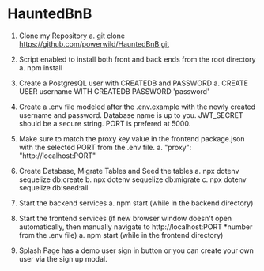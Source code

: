 # HauntedBnB

1. Clone my Repository
  a. git clone https://github.com/powerwild/HauntedBnB.git


2. Script enabled to install both front and back ends from the root directory
  a. npm install


3. Create a PostgresQL user with CREATEDB and PASSWORD
  a. CREATE USER username WITH CREATEDB PASSWORD 'password'


4. Create a .env file modeled after the .env.example with the newly created username and password. Database name is up to you. JWT_SECRET should be a secure string. PORT is prefered at 5000.


5. Make sure to match the proxy key value in the frontend package.json with the selected PORT from the .env file.
    a. "proxy": "http://localhost:PORT"


6. Create Database, Migrate Tables and Seed the tables
  a. npx dotenv sequelize db:create
  b. npx dotenv sequelize db:migrate
  c. npx dotenv sequelize db:seed:all


7. Start the backend services
  a. npm start (while in the backend directory)


8. Start the frontend services (if new browser window doesn't open automatically, then manually navigate to http://localhost:PORT   *number from the .env file)
  a. npm start (while in the frontend directory)


9. Splash Page has a demo user sign in button or you can create your own user via the sign up modal.
